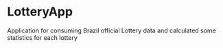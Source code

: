 # LotteryApp
Application for consuming Brazil official Lottery data and calculated some statistics for each lottery 
